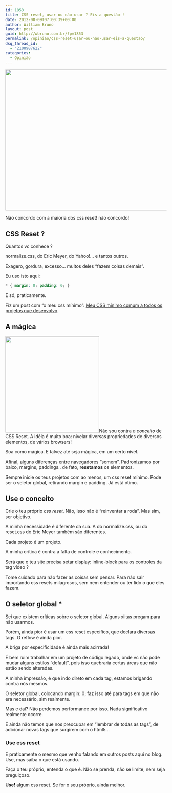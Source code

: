 ```yaml
---
id: 1853
title: CSS reset, usar ou não usar ? Eis a questão !
date: 2012-08-09T07:00:39+00:00
author: William Bruno
layout: post
guid: http://wbruno.com.br/?p=1853
permalink: /opiniao/css-reset-usar-ou-nao-usar-eis-a-questao/
dsq_thread_id:
  - "2100987622"
categories:
  - Opinião
---
```

[<img src="/wp-content/uploads/2012/10/guerradosnavegadores.jpeg" alt="" title="guerradosnavegadores" width="558" height="440" class="aligncenter size-full wp-image-2250" srcset="/wp-content/uploads/2012/10/guerradosnavegadores.jpeg 558w, /wp-content/uploads/2012/10/guerradosnavegadores-300x236.jpeg 300w" sizes="(max-width: 558px) 100vw, 558px" />](/wp-content/uploads/2012/10/guerradosnavegadores.jpeg)

Não concordo com a maioria dos css reset! não concordo!

<!--more-->

## CSS Reset ?

Quantos vc conhece ?

normalize.css, do Eric Meyer, do Yahoo!&#8230; e tantos outros.

Exagero, gordura, excesso&#8230; muitos deles &#8220;fazem coisas demais&#8221;.

Eu uso isto aqui:

``` css
* { margin: 0; padding: 0; }
```

E só, praticamente.

Fiz um post com &#8220;o meu css mínimo&#8221;: [Meu CSS mínimo comum a todos os projetos que desenvolvo](https://wbruno.com.br/css/meu-css-minimo-comum-todos-os-projetos-desenvolvo/ "Meu CSS mínimo comum a todos os projetos que desenvolvo").

## A mágica

[<img src="/wp-content/uploads/2012/10/browser-logos-30-293x300.jpeg" alt="" title="browser-logos-30" width="293" height="300" class="alignright size-medium wp-image-2252" srcset="/wp-content/uploads/2012/10/browser-logos-30-293x300.jpeg 293w, /wp-content/uploads/2012/10/browser-logos-30.jpeg 465w" sizes="(max-width: 293px) 100vw, 293px" />](/wp-content/uploads/2012/10/browser-logos-30.jpeg)Não sou contra _o conceito_ de CSS Reset. A idéia é muito boa: nivelar diversas propriedades de diversos elementos, de vários browsers!

Soa como mágica. E talvez até seja mágica, em um certo nível.

Afinal, alguns diferenças entre navegadores &#8220;somem&#8221;. Padronizamos por baixo, margins, paddings.. de fato, **resetamos** os elementos.

Sempre inicie os teus projetos com ao menos, um css reset mínimo. Pode ser o seletor global, retirando margin e padding. Já está ótimo.

## Use o conceito

Crie o teu próprio _css reset_. Não, isso não é &#8220;reinventar a roda&#8221;. Mas sim, ser objetivo.

A minha necessidade é diferente da sua. A do normalize.css, ou do reset.css do Eric Meyer também são diferentes.

Cada projeto é um projeto.

A minha crítica é contra a falta de controle e conhecimento.

Será que o teu site precisa setar display: inline-block para os controles da tag vídeo ?

Tome cuidado para não fazer as coisas sem pensar. Para não sair importando css resets milagrosos, sem nem entender ou ter lido o que eles fazem.

## O seletor global *

Sei que existem críticas sobre o seletor global. Alguns xiitas pregam para não usarmos.

Porém, ainda pior é usar um css reset específico, que declara diversas tags. O reflow é ainda pior.

A briga por especificidade é ainda mais acirrada!

É bem ruim trabalhar em um projeto de código legado, onde vc não pode mudar alguns estilos &#8220;default&#8221;, pois isso quebraria certas áreas que não estão sendo alteradas.

A minha impressão, é que indo direto em cada tag, estamos brigando contra nós mesmos.

O seletor global, colocando margin: 0; faz isso até para tags em que não era necessário, sim realmente.

Mas e daí? Não perdemos performance por isso. Nada significativo realmente ocorre.

E ainda não temos que nos preocupar em &#8220;lembrar de todas as tags&#8221;, de adicionar novas tags que surgirem com o html5&#8230;

### Use css reset

É praticamente o mesmo que venho falando em outros posts aqui no blog. Use, mas saiba o que está usando.

Faça o teu próprio, entenda o que é. Não se prenda, não se limite, nem seja preguiçoso.

**Use!** algum css reset. Se for o seu próprio, ainda melhor.
